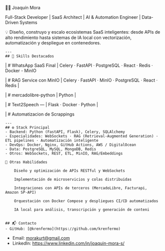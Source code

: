 👨‍💻 Joaquín Mora

Full-Stack Developer | SaaS Architect | AI & Automation Engineer | Data-Driven Systems

💡 Diseño, construyo y escalo ecosistemas SaaS inteligentes: desde APIs de alto rendimiento hasta sistemas de IA local con vectorización, automatización y despliegue en contenedores.

    ---
    ## 🚀 Skills Destacados

| # WhatsApp SaaS Final | Celery · FastAPI · PostgreSQL · React · Redis · Docker -  MinIO 

| # RAG Service con MinIO  | Celery · FastAPI · MinIO · PostgreSQL · React · Redis |

| # mercadolibre-python | Python |

| # Text2Speech — | Flask · Docker · Python |

| # Automatizacion de Scrappings

    ---
    ## ⚙️ Stack Principal
    - Backend: Python (FastAPI, Flask), Celery, SQLAlchemy
    - Especialidades: WebSockets · RAG (Retrieval-Augmented Generation) · ETL pipelines · Automatización inteligente
    - DevOps: Docker, Nginx, GitHub Actions, AWS / DigitalOcean
    - Data: PostgreSQL, MySQL, MongoDB, Redis
    - Otros: WebSockets, REST, ETL, MinIO, RAG/Embeddings

    🧩 Otras Habilidades

        Diseño y optimización de APIs RESTful y WebSockets
        
        Implementación de microservicios y colas distribuidas
        
        Integraciones con APIs de terceros (MercadoLibre, Facturapi, Amazon SP-API)
        
        Orquestación con Docker Compose y despliegues CI/CD automatizados
        
        IA local para análisis, transcripción y generación de conteni


    ## 📬 Contacto
    - GitHub: [@krenfermo](https://github.com/krenfermo)
- Email: morakurt@gmail.com
- LinkedIn: https://www.linkedin.com/in/joaquin-mora-s/



